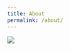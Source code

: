 ```yaml
---
title: About
permalink: /about/
---
```

<img src="https://scontent-ord1-1.xx.fbcdn.net/hphotos-xap1/v/t1.0-9/935289_10151906702533722_1813243869_n.jpg?oh=966f79d7441ae9074a51ecf660fa6f2d&oe=5610DAED"/>


